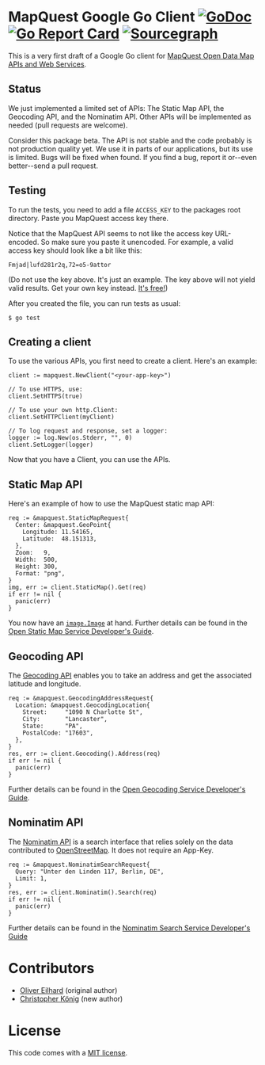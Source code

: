 # MapQuest Google Go Client  [![GoDoc](https://godoc.org/github.com/cking/mapquest?status.svg)](https://godoc.org/github.com/cking/mapquest) [![Go Report Card](https://goreportcard.com/badge/github.com/cking/mapquest)](https://goreportcard.com/report/github.com/cking/mapquest) [![Sourcegraph](https://sourcegraph.com/github.com/cking/mapquest/-/badge.svg)](https://sourcegraph.com/github.com/cking/mapquest?badge)

This is a very first draft of a Google Go client for
[MapQuest Open Data Map APIs and Web Services](http://developer.mapquest.com/web/products/open).

## Status

We just implemented a limited set of APIs: The Static Map API,
the Geocoding API, and the Nominatim API. Other APIs will be
implemented as needed (pull requests are welcome).

Consider this package beta. The API is not stable and the code probably
is not production quality yet. We use it in parts of our applications,
but its use is limited. Bugs will be fixed when found. If you find a
bug, report it or--even better--send a pull request.

## Testing

To run the tests, you need to add a file `ACCESS_KEY` to the packages root
directory. Paste you MapQuest access key there.

Notice that the MapQuest API seems to not like the access key URL-encoded.
So make sure you paste it unencoded. For example, a valid access key should
look like a bit like this:

    Fmjad|lufd281r2q,72=o5-9attor

(Do not use the key above. It's just an example. The key above will not
yield valid results. Get your own key instead.
[It's free!](http://developer.mapquest.com/web/products/open))

After you created the file, you can run tests as usual:

    $ go test


## Creating a client

To use the various APIs, you first need to create a client.
Here's an example:

    client := mapquest.NewClient("<your-app-key>")

    // To use HTTPS, use:
    client.SetHTTPS(true)

    // To use your own http.Client:
    client.SetHTTPClient(myClient)

    // To log request and response, set a logger:
    logger := log.New(os.Stderr, "", 0)
    client.SetLogger(logger)

Now that you have a Client, you can use the APIs.

## Static Map API

Here's an example of how to use the MapQuest static map API:

    req := &mapquest.StaticMapRequest{
      Center: &mapquest.GeoPoint{
        Longitude: 11.54165,
        Latitude:  48.151313,
      },
      Zoom:   9,
      Width:  500,
      Height: 300,
      Format: "png",
    }
    img, err := client.StaticMap().Get(req)
    if err != nil {
      panic(err)
    }

You now have an [`image.Image`](http://golang.org/pkg/image/#Image) at hand.
Further details can be found in the
[Open Static Map Service Developer's Guide](http://open.mapquestapi.com/staticmap/).

## Geocoding API

The [Geocoding API](http://open.mapquestapi.com/geocoding/) enables you
to take an address and get the associated latitude and longitude.

    req := &mapquest.GeocodingAddressRequest{
      Location: &mapquest.GeocodingLocation{
        Street:     "1090 N Charlotte St",
        City:       "Lancaster",
        State:      "PA",
        PostalCode: "17603",
      },
    }
    res, err := client.Geocoding().Address(req)
    if err != nil {
      panic(err)
    }

Further details can be found in the
[Open Geocoding Service Developer's Guide](http://open.mapquestapi.com/geocoding/).

## Nominatim API

The [Nominatim API](http://open.mapquestapi.com/nominatim/) is a search
interface that relies solely on the data contributed to
[OpenStreetMap](http://www.openstreetmap.org/). It does not require an App-Key.

    req := &mapquest.NominatimSearchRequest{
      Query: "Unter den Linden 117, Berlin, DE",
      Limit: 1,
    }
    res, err := client.Nominatim().Search(req)
    if err != nil {
      panic(err)
    }

Further details can be found in the
[Nominatim Search Service Developer's Guide](http://open.mapquestapi.com/nominatim/)

# Contributors

* [Oliver Eilhard](https://github.com/olivere/) (original author)
* [Christopher König](https://github.com/cking) (new author)

# License

This code comes with a [MIT
license](https://github.com/olivere/mapquest/blob/master/LICENSE).
